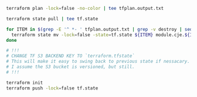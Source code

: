 
```bash
terraform plan -lock=false -no-color | tee tfplan.output.txt

terraform state pull | tee tf.state

for ITEM in $(grep -E '^ *- ' tfplan.output.txt | grep -v destroy | sed -e 's/^ *- //'); do \
  terraform state mv -lock=false -state=tf.state ${ITEM} module.cje.${ITEM} ; \
done

# !!!
# CHANGE TF S3 BACKEND KEY TO `terraform.tfstate`
# This will make it easy to swing back to previous state if nessacary.
# I assume the S3 bucket is versioned, but still.
# !!!

terraform init
terraform push -lock=false tf.state
```
<!--stackedit_data:
eyJoaXN0b3J5IjpbMTcxNzEzMjk1LDczNTYyMjIzNCwtMTAxNT
I5Mzg0NiwtMTk4NzIzNDE3M119
-->